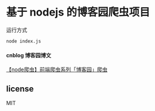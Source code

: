 # 基于 nodejs 的博客园爬虫项目

运行方式
```
node index.js
```


#### cnblog 博客园博文
[【node爬虫】前端爬虫系列「博客园」爬虫](http://www.cnblogs.com/coco1s/p/4954063.html)

## license 
MIT
